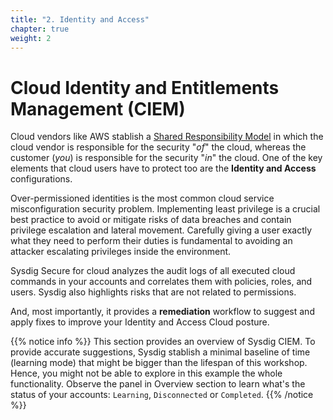 ```yaml
---
title: "2. Identity and Access"
chapter: true
weight: 2
---
```



# Cloud Identity and Entitlements Management (CIEM)

Cloud vendors like AWS stablish a
[Shared Responsibility Model](https://aws.amazon.com/compliance/shared-responsibility-model/)
in which the cloud vendor is responsible for the security "_of_" the cloud,
whereas the customer (_you_) is responsible for the security "_in_" the cloud.
One of the key elements that cloud users have to protect too are
the **Identity and Access** configurations.

Over-permissioned identities is the most common cloud service misconfiguration security problem.
Implementing least privilege is a crucial best practice to avoid or mitigate risks 
of data breaches and contain privilege escalation and lateral movement.
Carefully giving a user exactly what they need to perform their duties is 
fundamental to avoiding an attacker escalating privileges inside the environment.

Sysdig Secure for cloud analyzes the audit logs of all executed cloud commands 
in your accounts and correlates them with policies, roles, and users. 
Sysdig also highlights risks that are not related to permissions.

And, most importantly, it provides a **remediation** workflow to suggest
and apply fixes to improve your Identity and Access Cloud posture.


{{% notice info %}}
This section provides an overview of Sysdig CIEM.
To provide accurate suggestions, Sysdig stablish a minimal baseline of time (learning mode)
that might be bigger than the lifespan of this workshop. Hence, you might
not be able to explore in this example the whole functionality.
Observe the panel in Overview section to learn what's the status of your accounts:
`Learning`, `Disconnected` or `Completed`.
{{% /notice %}}